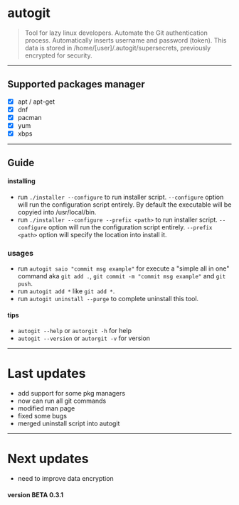 # autogit

>Tool for lazy linux developers.
Automate the Git authentication process.
Automatically inserts username and password (token).
This data is stored in /home/[user]/.autogit/supersecrets, previously encrypted for security.
---

## Supported packages manager 
- [x] apt / apt-get
- [x] dnf
- [x] pacman
- [x] yum
- [x] xbps

---

## Guide

#### installing
- run ```./installer --configure``` to run installer script. ```--configure``` option will run the configuration script entirely.
By default the executable will be copyied into /usr/local/bin.
- run ```./installer --configure --prefix <path>``` to run installer script. ```--configure``` option will run the configuration script entirely. ```--prefix <path>``` option will specify the location into install it.

### usages
- run ```autogit saio "commit msg example"``` for execute a "simple all in one" command aka ```git add .```, ```git commit -m "commit msg example"``` and ```git push```.
- run ```autogit add *``` like ```git add *```.
- run ```autogit uninstall --purge``` to complete uninstall this tool.

#### tips
- ```autogit --help``` or ```autorgit -h``` for help
- ```autogit --version``` or ```autorgit -v``` for version

---

# Last updates
- add support for some pkg managers
- now can run all git commands
- modified man page
- fixed some bugs
- merged uninstall script into autogit

---

# Next updates
- need to improve data encryption

#### version BETA 0.3.1

